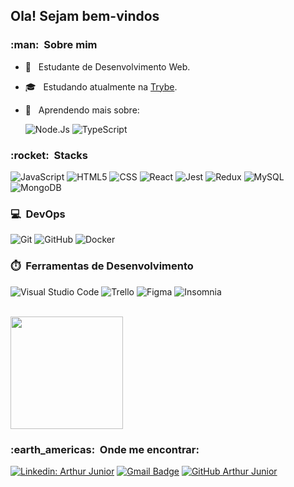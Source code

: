 <h2>Ola! Sejam bem-vindos</h2>

<h3> :man: &nbsp;Sobre mim </h3>

- 🤔 &nbsp; Estudante de Desenvolvimento Web.
- 🎓 &nbsp; Estudando atualmente na <a href="https://www.betrybe.com/">Trybe</a>.
- 🌱 &nbsp; Aprendendo mais sobre:

  ![Node.Js](https://img.shields.io/badge/-node.js-333333?style=flat&logo=node.js)
  ![TypeScript](https://img.shields.io/badge/-TypeScript-333333?style=flat&logo=typescript)
    

<h3> :rocket: &nbsp;Stacks </h3>

  ![JavaScript](https://img.shields.io/badge/-JavaScript-333333?style=flat&logo=javascript)
  ![HTML5](https://img.shields.io/badge/-HTML5-333333?style=flat&logo=HTML5)
  ![CSS](https://img.shields.io/badge/-CSS-333333?style=flat&logo=CSS3&logoColor=1572B6)
  ![React](https://img.shields.io/badge/-React-333333?style=flat&logo=react)
  ![Jest](https://img.shields.io/badge/-Jest-333333?style=flat&logo=jest)
  ![Redux](https://img.shields.io/badge/-Redux-333333?style=flat&logo=redux)
  ![MySQL](https://img.shields.io/badge/-MySQL-333333?style=flat&logo=mysql)
  ![MongoDB](https://img.shields.io/badge/-MongoDB-333333?style=flat&logo=mongoDB)
  

<h3> 💻 &nbsp;DevOps </h3>

  ![Git](https://img.shields.io/badge/-Git-333333?style=flat&logo=git)
  ![GitHub](https://img.shields.io/badge/-GitHub-333333?style=flat&logo=github)
  ![Docker](https://img.shields.io/badge/-Docker-333333?style=flat&logo=docker)


<h3> ⏱️ &nbsp;Ferramentas de Desenvolvimento </h3>

  ![Visual Studio Code](https://img.shields.io/badge/-Visual%20Studio%20Code-333333?style=flat&logo=visual-studio-code&logoColor=007ACC)
  ![Trello](https://img.shields.io/badge/-Trello-333333?style=flat&logo=trello&logoColor=007ACC)
  ![Figma](https://img.shields.io/badge/-Figma-333333?style=flat&logo=figma&logoColor=007ACC)
  ![Insomnia](https://img.shields.io/badge/-Insomnia-333333?style=flat&logo=insomnia)

<br/>

<a href="https://github.com/Arthur-Jr">
  <img height="180em" src="https://github-readme-stats.vercel.app/api?username=Arthur-Jr&theme=dracula&show_icons=true" />
</a>

<br/>

<h3> :earth_americas: &nbsp;Onde me encontrar: </h3> 

[![Linkedin: Arthur Junior](https://img.shields.io/badge/-Arthur--Jr-blue?style=flat-square&logo=Linkedin&logoColor=white&link=https://www.linkedin.com/in/arthur-jr/)](https://www.linkedin.com/in/arthur-jr/)
[![Gmail Badge](https://img.shields.io/badge/-arthurjr1906@gmail.com-006bed?style=flat-square&logo=Gmail&logoColor=white&link=mailto:arthurjr1906@gmail.com)](mailto:arthurjr1906@gmail.com)
[![GitHub Arthur Junior]( https://img.shields.io/github/followers/Arthur-Jr?label=follow&style=social)](https://github.com/Arthur-Jr)
